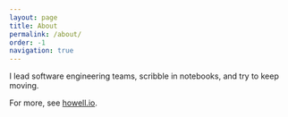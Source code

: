```yaml
---
layout: page
title: About
permalink: /about/
order: -1
navigation: true
---
```

I lead software engineering teams, scribble in notebooks, and try to keep moving.

For more, see [howell.io](https://www.howell.io).